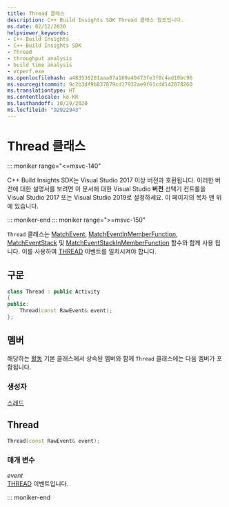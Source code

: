 ```yaml
---
title: Thread 클래스
description: C++ Build Insights SDK Thread 클래스 참조입니다.
ms.date: 02/12/2020
helpviewer_keywords:
- C++ Build Insights
- C++ Build Insights SDK
- Thread
- throughput analysis
- build time analysis
- vcperf.exe
ms.openlocfilehash: a483536281aaa87a169a40473fe3f0c4ad10bc96
ms.sourcegitcommit: 9c2b3df9b837879cd17932ae9f61cdd142078260
ms.translationtype: HT
ms.contentlocale: ko-KR
ms.lasthandoff: 10/29/2020
ms.locfileid: "92922943"
---
```

# <a name="thread-class"></a>Thread 클래스

::: moniker range="<=msvc-140"

C++ Build Insights SDK는 Visual Studio 2017 이상 버전과 호환됩니다. 이러한 버전에 대한 설명서를 보려면 이 문서에 대한 Visual Studio **버전** 선택기 컨트롤을 Visual Studio 2017 또는 Visual Studio 2019로 설정하세요. 이 페이지의 목차 맨 위에 있습니다.

::: moniker-end
::: moniker range=">=msvc-150"

`Thread` 클래스는 [MatchEvent](../functions/match-event.md), [MatchEventInMemberFunction](../functions/match-event-in-member-function.md), [MatchEventStack](../functions/match-event-stack.md) 및 [MatchEventStackInMemberFunction](../functions/match-event-stack-in-member-function.md) 함수와 함께 사용 됩니다. 이를 사용하여 [THREAD](../event-table.md#thread) 이벤트를 일치시켜야 합니다.

## <a name="syntax"></a>구문

```cpp
class Thread : public Activity
{
public:
    Thread(const RawEvent& event);
};
```

## <a name="members"></a>멤버

해당하는 [활동](activity.md) 기본 클래스에서 상속된 멤버와 함께 `Thread` 클래스에는 다음 멤버가 포함됩니다.

### <a name="constructors"></a>생성자

[스레드](#thread)

## <a name="thread"></a><a name="thread"></a> Thread

```cpp
Thread(const RawEvent& event);
```

### <a name="parameters"></a>매개 변수

*event*\
[THREAD](../event-table.md#thread) 이벤트입니다.

::: moniker-end
